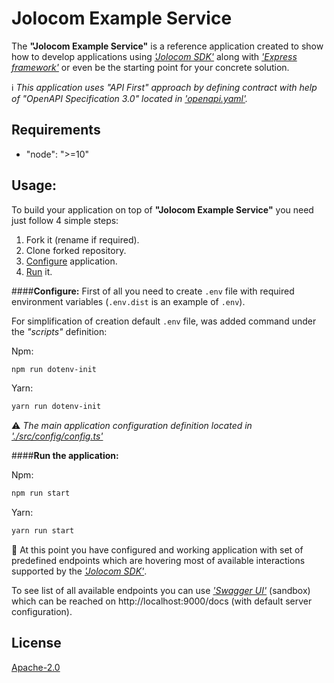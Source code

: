 # Jolocom Example Service

The **"Jolocom Example Service"** is a reference application created to show how
to develop applications using *['Jolocom SDK'][1]* along with *['Express framework'][2]*
or even be the starting point for your concrete solution.

:information_source: *This application uses "API First" approach
by defining contract with help of "OpenAPI Specification 3.0" located in ['openapi.yaml'][5].*

## Requirements

  * "node": ">=10"

## Usage:

To build your application on top of **"Jolocom Example Service"** you need just follow 4 simple steps:
1. Fork it (rename if required).
2. Clone forked repository.
3. [Configure](#configure) application.
4. [Run](#run-the-application) it.

####**Configure:**
First of all you need to create `.env` file with required environment variables
(`.env.dist` is an example of `.env`).

For simplification of creation default `.env` file, was added command under the *"scripts"* definition:

Npm:
```bash
npm run dotenv-init
```

Yarn:
```bash
yarn run dotenv-init
```

:warning: *The main application configuration definition located in ['./src/config/config.ts'][4]*

####**Run the application:**

Npm:
```bash
npm run start
```

Yarn:
```bash
yarn run start
```

:tada: At this point you have configured and working application with set of predefined endpoints
which are hovering most of available interactions supported by the *['Jolocom SDK'][1]*.

To see list of all available endpoints you can use *['Swagger UI'][6]* (sandbox)
which can be reached on http://localhost:9000/docs (with default server configuration).

## License

[Apache-2.0][3]

[1]: https://github.com/jolocom/jolocom-sdk
[2]: https://expressjs.com/
[3]: https://www.apache.org/licenses/LICENSE-2.0.txt
[4]: src/config/config.ts
[5]: src/api/openapi.yaml
[6]: https://swagger.io/tools/swagger-ui/
